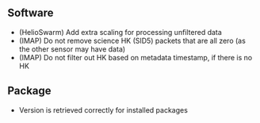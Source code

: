 ## Software

- (HelioSwarm) Add extra scaling for processing unfiltered data
- (IMAP) Do not remove science HK (SID5) packets that are all zero (as the other sensor may have data)
- (IMAP) Do not filter out HK based on metadata timestamp, if there is no HK

## Package

- Version is retrieved correctly for installed packages
